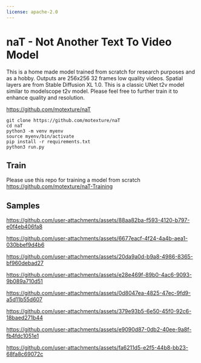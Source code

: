 ```yaml
---
license: apache-2.0
---
```

# naT - Not Another Text To Video Model

This is a home made model trained from scratch for research purposes and as a hobby. Outputs are 256x256 32 frames low quality videos.
Spatial layers are from Stable Diffusion XL 1.0.
This is a classic UNet t2v model similar to modelscope t2v model. Please feel free to further train it to enhance quality and resolution.

https://github.com/motexture/naT

```
git clone https://github.com/motexture/naT
cd naT
python3 -m venv myenv
source myenv/bin/activate
pip install -r requirements.txt
python3 run.py
```

## Train

Please use this repo for training a model from scratch
https://github.com/motexture/naT-Training

## Samples

https://github.com/user-attachments/assets/88aa82ba-f593-4120-b797-e0f4eb406fa8

https://github.com/user-attachments/assets/6677eacf-4f24-4a4b-aea1-030bbef9d4b6

https://github.com/user-attachments/assets/20da9a0d-b9a8-4986-8365-bf960debad27

https://github.com/user-attachments/assets/e28e469f-89b0-4ac6-9093-9b089a710d51

https://github.com/user-attachments/assets/0d8047ea-4825-47ec-9fd9-a5d11b55d607

https://github.com/user-attachments/assets/379e93b5-6e50-45f0-92c6-18baed271b44

https://github.com/user-attachments/assets/e9090d87-0db2-40ee-9a8f-fb4fdc1051e1

https://github.com/user-attachments/assets/fa6211d5-e2f5-44b8-bb23-68fa8c69072c
